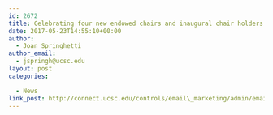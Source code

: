 ```yaml
---
id: 2672
title: Celebrating four new endowed chairs and inaugural chair holders
date: 2017-05-23T14:55:10+00:00
author:
  - Joan Springhetti
author_email:
  - jspringh@ucsc.edu
layout: post
categories:

  - News
link_post: http://connect.ucsc.edu/controls/email\_marketing/admin/email\_marketing\_email\_viewer.aspx?sid=1069&eiid=10707&seiid=6914&usearchive=1&puid=6263a5a7-a662-4b01-85dc-8c2bf23b600c
---
```

